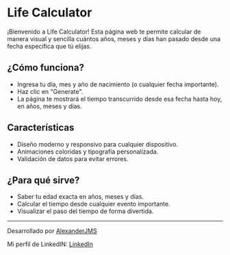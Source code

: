# Life Calculator

¡Bienvenido a Life Calculator! Esta página web te permite calcular de manera visual y sencilla cuántos años, meses y días han pasado desde una fecha específica que tú elijas.

## ¿Cómo funciona?

- Ingresa tu día, mes y año de nacimiento (o cualquier fecha importante).
- Haz clic en "Generate".
- La página te mostrará el tiempo transcurrido desde esa fecha hasta hoy, en años, meses y días.

## Características

- Diseño moderno y responsivo para cualquier dispositivo.
- Animaciones coloridas y tipografía personalizada.
- Validación de datos para evitar errores.

## ¿Para qué sirve?

- Saber tu edad exacta en años, meses y días.
- Calcular el tiempo desde cualquier evento importante.
- Visualizar el paso del tiempo de forma divertida.

---

Desarrollado por [AlexanderJMS](https://github.com/Alexanderjms)

Mi perfil de LinkedIN: [LinkedIn](https://www.linkedin.com/in/alexanderjms/)
